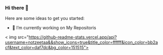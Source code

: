### Hi there 👋

Here are some ideas to get you started:

- 🔭 I’m currently working on My Repositoris

< img src="https://github-readme-stats.vercel.app/api?username=notzeetaa&&show_icons=true&title_color=ffffff&icon_color=bb2acf&text_color=daf7dc&bg_color=151515">
